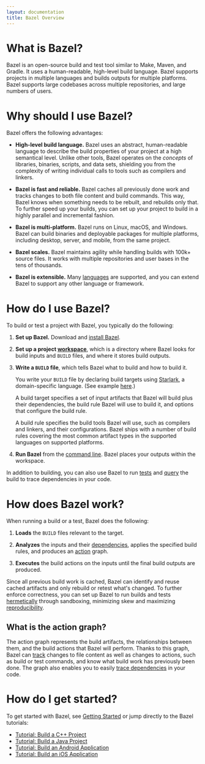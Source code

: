```yaml
---
layout: documentation
title: Bazel Overview
---
```


# What is Bazel?

Bazel is an open-source build and test tool similar to Make, Maven, and Gradle.
It uses a human-readable, high-level build language. Bazel supports projects in
multiple languages and builds outputs for multiple platforms. Bazel supports
large codebases across multiple repositories, and large numbers of users.


# Why should I use Bazel?

Bazel offers the following advantages:

*   **High-level build language.** Bazel uses an abstract, human-readable
    language to describe the build properties of your project at a high
    semantical level. Unlike other tools, Bazel operates on the *concepts*
    of libraries, binaries, scripts, and data sets, shielding you from the
    complexity of writing individual calls to tools such as compilers and
    linkers.

*   **Bazel is fast and reliable.** Bazel caches all previously done work and
    tracks changes to both file content and build commands. This way, Bazel
    knows when something needs to be rebuilt, and rebuilds only that. To further
    speed up your builds, you can set up your project to build in a  highly
    parallel and incremental fashion.

*   **Bazel is multi-platform.** Bazel runs on Linux, macOS, and Windows. Bazel
    can build binaries and deployable packages for multiple platforms, including
    desktop, server, and mobile, from the same project.

*   **Bazel scales.** Bazel maintains agility while handling builds with 100k+
    source files. It works with multiple repositories and user bases in the tens
    of thousands.

*   **Bazel is extensible.** Many [languages](rules.html) are
    supported, and you can extend Bazel to support any other language or
    framework.


# How do I use Bazel?

To build or test a project with Bazel, you typically do the following:

1.  **Set up Bazel.** Download and [install Bazel](install.html).

2.  **Set up a project [workspace](build-ref.html#workspaces)**, which is a
    directory where Bazel looks for build inputs and `BUILD` files, and where it
    stores build outputs.

3.  **Write a `BUILD` file**, which tells Bazel what to build and how to
    build it.

    You write your `BUILD` file by declaring build targets using
    [Starlark](skylark/language.html), a domain-specific language. (See example
    [here](https://github.com/bazelbuild/bazel/blob/master/examples/cpp/BUILD).)

    A build target specifies a set of input artifacts that Bazel will build plus
    their dependencies, the build rule Bazel will use to build it, and options
    that configure the build rule.

    A build rule specifies the build tools Bazel will use, such as compilers and
    linkers, and their configurations. Bazel ships with a number of build rules
    covering the most common artifact types in the supported languages on
    supported platforms.

4. **Run Bazel** from the [command line](command-line-reference.html). Bazel
   places your outputs within the workspace.

In addition to building, you can also use Bazel to run
[tests](test-encyclopedia.html) and [query](query-how-to.html) the build
to trace dependencies in your code.


# How does Bazel work?

When running a build or a test, Bazel does the following:

1.  **Loads** the `BUILD` files relevant to the target.

2.  **Analyzes** the inputs and their
    [dependencies](build-ref.html#dependencies), applies the specified build
    rules, and produces an [action](skylark/concepts.html#evaluation-model)
    graph.

3.  **Executes** the build actions on the inputs until the final build outputs
    are produced.

Since all previous build work is cached, Bazel can identify and reuse cached
artifacts and only rebuild or retest what's changed. To further enforce
correctness, you can set up Bazel to run builds and tests
[hermetically](guide.html#sandboxing) through sandboxing, minimizing skew
and maximizing [reproducibility](guide.html#correctness).


## What is the action graph?

The action graph represents the build artifacts, the relationships between them,
and the build actions that Bazel will perform. Thanks to this graph, Bazel can
[track](guide.html#build-consistency-and-incremental-builds) changes to
file content as well as changes to actions, such as build or test commands, and
know what build work has previously been done. The graph also enables you to
easily [trace dependencies](query-how-to.html) in your code.


# How do I get started?

To get started with Bazel, see [Getting Started](getting-started.html) or jump
directly to the Bazel tutorials:

*   [Tutorial: Build a C++ Project](tutorial/cpp.html)
*   [Tutorial: Build a Java Project](tutorial/java.html)
*   [Tutorial: Build an Android Application](tutorial/android-app.html)
*   [Tutorial: Build an iOS Application](tutorial/ios-app.html)
